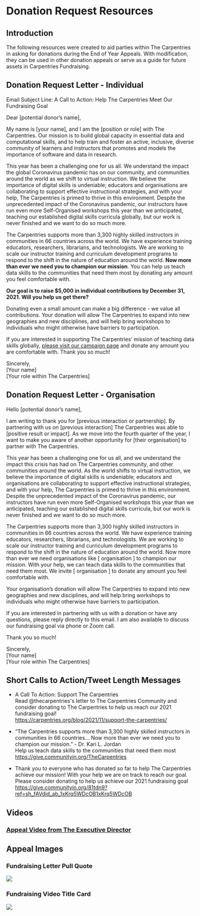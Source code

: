 # Donation Request Resources

## Introduction
The following resources were created to aid parties within The Carpentries in asking for donations during the End of Year Appeals. With modification, they can be used in other donation appeals or serve as a guide for future assets in Carpentries Fundraising.

## Donation Request Letter - Individual
Email Subject Line: A Call to Action: Help The Carpentries Meet Our Fundraising Goal

Dear [potential donor’s name],

My name is [your name], and I am the [position or role] with The Carpentries. Our mission is to build global capacity in essential data and computational skills, and to help train and foster an active, inclusive, diverse community of learners and instructors that promotes and models the importance of software and data in research.

This year has been a challenging one for us all. We understand the impact the global Coronavirus pandemic has on our community, and communities around the world as we shift to virtual instruction. We believe the importance of digital skills is undeniable; educators and organisations are collaborating to support effective instructional strategies, and with your help, The Carpentries is primed to thrive in this environment. Despite the unprecedented impact of the Coronavirus pandemic, our instructors have run even more Self-Organised workshops this year than we anticipated, teaching our established digital skills curricula globally, but our work is never finished and we want to do so much more.

The Carpentries supports more than 3,300 highly skilled instructors in communities in 66 countries across the world. We have experience training educators, researchers, librarians, and technologists. We are working to scale our instructor training and curriculum development programs to respond to the shift in the nature of education around the world. __Now more than ever we need you to champion our mission__. You can help us teach data skills to the communities that need them most by donating any amount you feel comfortable with.

__Our goal is to raise $5,000 in individual contributions by December 31, 2021. Will you help us get there?__

Donating even a small amount can make a big difference - we value all contributions. Your donation will allow The Carpentries to expand into new geographies and new disciplines, and will help bring workshops to individuals who might otherwise have barriers to participation.

If you are interested in supporting The Carpentries’ mission of teaching data skills globally, [please visit our campaign page](https://give.communityin.org/81tdn9?ref=sh_fAVdid_ab_aAUcRd) and donate any amount you are comfortable with.
Thank you so much!

Sincerely,  
[Your name]  
[Your role within The Carpentries]

## Donation Request Letter - Organisation
Hello [potential donor’s name],

I am writing to thank you for [previous interaction or partnership]. By partnering with us on [previous interaction] The Carpentries was able to [positive result or impact]. As we move into the fourth quarter of the year, I want to make you aware of another  opportunity for [their organisation] to partner with The Carpentries.

This year has been a challenging one for us all, and we understand the impact this crisis has had on The Carpentries community, and other communities around the world.  As the world shifts to virtual instruction, we believe the importance of digital skills is undeniable; educators and organisations are collaborating to support effective instructional strategies, and with your help, The Carpentries is primed to thrive in this environment. Despite the unprecedented impact of the Coronavirus pandemic, our instructors have run even more Self-Organised workshops this year than we anticipated, teaching our established digital skills curricula, but our work is never finished and we want to do so much more.

The Carpentries supports more than 3,300 highly skilled instructors in communities in 66 countries across the world. We have experience training educators, researchers, librarians, and technologists. We are working to scale our instructor training and curriculum development programs to respond to the shift in the nature of education around the world. Now more than ever we need organisations like [ organisation ] to champion our mission. With your help, we can teach data skills to the communities that need them most. We invite [ organisation ] to donate any amount you feel comfortable with.

Your organisation’s donation will allow The Carpentries to expand into new geographies and new disciplines, and will help bring workshops to individuals who might otherwise have barriers to participation.

If you are interested in partnering with us with a donation or have any questions, please reply directly to this email. I am also available to discuss our fundraising goal via phone or Zoom call.

Thank you so much!

Sincerely,  
[Your name]  
[Your role within The Carpentries]

## Short Calls to Action/Tweet Length Messages
- A Call To Action: Support The Carpentries <br />
Read @thecarpentries's letter to The Carpentries Community and consider donating to The Carpentries to help us reach our 2021 fundraising goal! <br /> <https://carpentries.org/blog/2021/11/support-the-carpentries/>

- “The Carpentries supports more than 3,300 highly skilled instructors in communities in 66 countries… Now more than ever we need you to champion our mission.” - Dr. Kari L. Jordan <br />
Help us teach data skills to the communities that need them most<br />
<https://give.communityin.org/TheCarpentries>

- Thank you to everyone who has donated so far to help The Carpentries achieve our mission! With your help we are on track to reach our goal.<br/>
Please consider donating to help us achieve our 2021 fundraising goal
<https://give.communityin.org/81tdn9?ref=sh_fAVdid_ab_1xKrq5WDcOB1xKrq5WDcOB>

## Videos

### [Appeal Video from The Executive Director](https://youtu.be/WachoKRq1cI)



## Appeal Images
### Fundraising Letter Pull Quote
![](https://github.com/carpentries/docs.carpentries.org/raw/main/img/comms-images/EOCY-fundraising-letter-pullquote.jpg)
### Fundraising Video Title Card
![](https://github.com/carpentries/docs.carpentries.org/raw/main/img/comms-images/fundraising-video-title-card.jpg)
